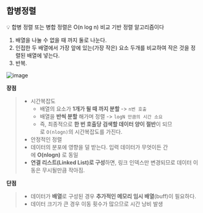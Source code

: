 ## 합병정렬

<aside>
💡 합병 정렬 또는 병합 정렬은 O(n log n) 비교 기반 정렬 알고리즘이다

</aside>

1. 배열을 나눌 수 없을 때 까지 둘로 나눈다.
2. 인접한 두 배열에서 가장 앞에 있는(가장 작은) 요소 두개를 비교하여 작은 것을 정렬된 배열에 넣는다.
3. 반복.

![image](https://github.com/Three-Idiots-Algorithm-Study/Yongsu_study/assets/101508006/bd7ff789-b0dc-4d4a-b685-fff1243ae5d7)


**장점**

> 
> 
> - 시간복잡도
>     - 배열의 요소가 **1개가 될 때 까지 분할** -> `n번 호출`
>     - 배열을 **반씩 분할** 해가며 정렬 -> `logN 만큼의 시간 소요`
>     - 즉, 최종적으로 **한 번 호출당 검색할 데이터 양이 절반**이 되므로 `O(nlogn)`의 시간복잡도를 가진다.
> - 안정적인 정렬
> - 데이터의 분포에 영향을 덜 받는다. 입력 데이터가 무엇이든 간에 **O(nlogn)** 로 동일
> - **연결 리스트(Linked List)로 구성**하면, 링크 인덱스만 변경되므로 데이터 이동은 무시될만큼 작아짐.

**단점**

> 
> 
> - 데이터가 **배열**로 구성된 경우 **추가적인 메모리 임시 배열**(buff)이 필요하다.
> - 데이터 크기가 큰 경우 이동 횟수가 많으므로 시간 낭비 발생
